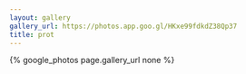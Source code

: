 ```yaml
---
layout: gallery
gallery_url: https://photos.app.goo.gl/HKxe99fdkdZ38Qp37
title: prot
---
```


{% google_photos page.gallery_url none %}
